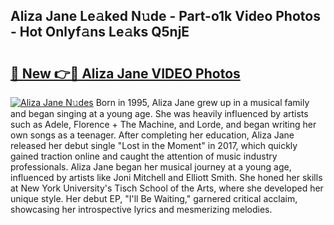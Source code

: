 ## Aliza Jane Le𝚊ked N𝚞de - Part-o1k Video Photos - Hot Onlyf𝚊ns Le𝚊ks Q5njE

# <h2><a href="http://ab14376.deff.icu/?id=Aliza+Jane">🔗 New 👉🔴 Aliza Jane VIDEO Photos</a></h2>

[![Aliza Jane N𝚞des](https://i.imgur.com/rIISA9y.gif)](http://ab14376.deff.icu/?id=Aliza+Jane)
Born in 1995, Aliza Jane grew up in a musical family and began singing at a young age. She was heavily influenced by artists such as Adele, Florence + The Machine, and Lorde, and began writing her own songs as a teenager. After completing her education, Aliza Jane released her debut single "Lost in the Moment" in 2017, which quickly gained traction online and caught the attention of music industry professionals. Aliza Jane began her musical journey at a young age, influenced by artists like Joni Mitchell and Elliott Smith. She honed her skills at New York University's Tisch School of the Arts, where she developed her unique style. Her debut EP, "I'll Be Waiting," garnered critical acclaim, showcasing her introspective lyrics and mesmerizing melodies.

